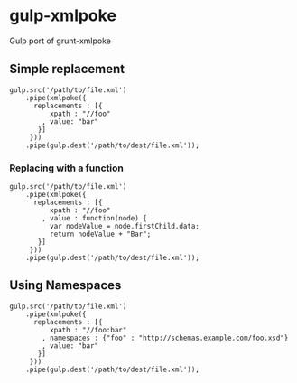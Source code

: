 gulp-xmlpoke
============

Gulp port of grunt-xmlpoke


## Simple replacement

````
gulp.src('/path/to/file.xml')
    .pipe(xmlpoke({
      replacements : [{
          xpath : "//foo"        
        , value: "bar"
       }]
     }))
    .pipe(gulp.dest('/path/to/dest/file.xml'));
````

### Replacing with a function

````
gulp.src('/path/to/file.xml')
    .pipe(xmlpoke({
      replacements : [{
          xpath : "//foo"        
        , value : function(node) { 
          var nodeValue = node.firstChild.data;          
          return nodeValue + "Bar";
       }]
     }))
    .pipe(gulp.dest('/path/to/dest/file.xml'));
````

## Using Namespaces

````
gulp.src('/path/to/file.xml')
    .pipe(xmlpoke({
      replacements : [{
          xpath : "//foo:bar"
        , namespaces : {"foo" : "http://schemas.example.com/foo.xsd"}
        , value: "bar"
       }]
     }))
    .pipe(gulp.dest('/path/to/dest/file.xml'));
````